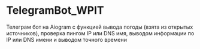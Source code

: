 # TelegramBot_WPIT
Телеграм бот на Aiogram с функцией вывода погоды (взята из открытых источников), проверка пингом IP или DNS имя, выводом информации по IP или DNS имени и выводом точного времени
